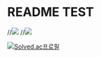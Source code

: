 # README TEST

<!--
**JeongSeonmi/JeongSeonmi** is a ✨ _special_ ✨ repository because its `README.md` (this file) appears on your GitHub profile.

Here are some ideas to get you started:

- 🔭 I’m currently working on ...
- 🌱 I’m currently learning ...
- 👯 I’m looking to collaborate on ...
- 🤔 I’m looking for help with ...
- 💬 Ask me about ...
- 📫 How to reach me: ...
- 😄 Pronouns: ...
- ⚡ Fun fact: ...
-->

//<img src="https://img.shields.io/badge/C++-00599C?style=flat&logo=cplusplus&logoColor=white"/> 
//<img src="https://img.shields.io/badge/github-181717?style=flat&logo=github&logoColor=white"/>

[![Solved.ac프로필](http://mazassumnida.wtf/api/v2/generate_badge?boj=pm3818)](https://solved.ac/pm3818)
